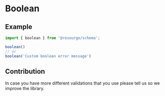 # Boolean

## Example

```Typescript
import { boolean } from '@resourge/schema';

boolean()
// or
boolean('Custom boolean error message')
```

## Contribution

In case you have more different validations that you use please tell us so we improve the library.